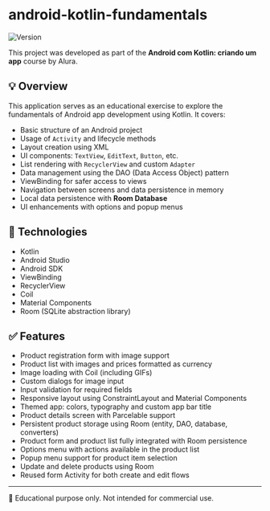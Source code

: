 # android-kotlin-fundamentals
![Version](https://img.shields.io/badge/version-v1.1.0-green)

This project was developed as part of the **Android com Kotlin: criando um app** course by Alura.

## 💡 Overview

This application serves as an educational exercise to explore the fundamentals of Android app development using Kotlin. It covers:

- Basic structure of an Android project
- Usage of `Activity` and lifecycle methods
- Layout creation using XML
- UI components: `TextView`, `EditText`, `Button`, etc.
- List rendering with `RecyclerView` and custom `Adapter`
- Data management using the DAO (Data Access Object) pattern
- ViewBinding for safer access to views
- Navigation between screens and data persistence in memory
- Local data persistence with **Room Database**
- UI enhancements with options and popup menus

## 🚀 Technologies

- Kotlin
- Android Studio
- Android SDK
- ViewBinding
- RecyclerView
- Coil
- Material Components
- Room (SQLite abstraction library)

## ✅ Features

- Product registration form with image support
- Product list with images and prices formatted as currency
- Image loading with Coil (including GIFs)
- Custom dialogs for image input
- Input validation for required fields
- Responsive layout using ConstraintLayout and Material Components
- Themed app: colors, typography and custom app bar title
- Product details screen with Parcelable support
- Persistent product storage using Room (entity, DAO, database, converters)
- Product form and product list fully integrated with Room persistence
- Options menu with actions available in the product list
- Popup menu support for product item selection
- Update and delete products using Room
- Reused form Activity for both create and edit flows

---

📘 Educational purpose only. Not intended for commercial use.
